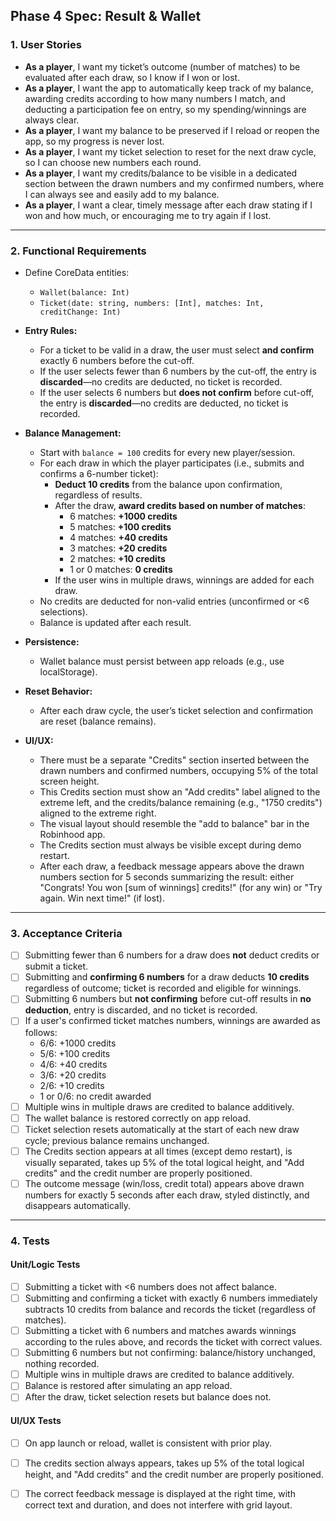 
## Phase 4 Spec: Result & Wallet

### 1. User Stories

- **As a player**, I want my ticket’s outcome (number of matches) to be evaluated after each draw, so I know if I won or lost.
- **As a player**, I want the app to automatically keep track of my balance, awarding credits according to how many numbers I match, and deducting a participation fee on entry, so my spending/winnings are always clear.
- **As a player**, I want my balance to be preserved if I reload or reopen the app, so my progress is never lost.
- **As a player**, I want my ticket selection to reset for the next draw cycle, so I can choose new numbers each round.
- **As a player**, I want my credits/balance to be visible in a dedicated section between the drawn numbers and my confirmed numbers, where I can always see and easily add to my balance.
- **As a player**, I want a clear, timely message after each draw stating if I won and how much, or encouraging me to try again if I lost.

---

### 2. Functional Requirements

- Define CoreData entities:
  - `Wallet(balance: Int)`
  - `Ticket(date: string, numbers: [Int], matches: Int, creditChange: Int)`

- **Entry Rules:**
  - For a ticket to be valid in a draw, the user must select **and confirm** exactly 6 numbers before the cut-off.  
  - If the user selects fewer than 6 numbers by the cut-off, the entry is **discarded**—no credits are deducted, no ticket is recorded.
  - If the user selects 6 numbers but **does not confirm** before cut-off, the entry is **discarded**—no credits are deducted, no ticket is recorded.
- **Balance Management:**
  - Start with `balance = 100` credits for every new player/session.
  - For each draw in which the player participates (i.e., submits and confirms a 6-number ticket):
    - **Deduct 10 credits** from the balance upon confirmation, regardless of results.
    - After the draw, **award credits based on number of matches**:
      - 6 matches: **+1000 credits**
      - 5 matches: **+100 credits**
      - 4 matches: **+40 credits**
      - 3 matches: **+20 credits**
      - 2 matches: **+10 credits**
      - 1 or 0 matches: **0 credits**
    - If the user wins in multiple draws, winnings are added for each draw.
  - No credits are deducted for non-valid entries (unconfirmed or <6 selections).
  - Balance is updated after each result.
- **Persistence:**
  - Wallet balance must persist between app reloads (e.g., use localStorage).
- **Reset Behavior:**
  - After each draw cycle, the user’s ticket selection and confirmation are reset (balance remains).
- **UI/UX:**
  - There must be a separate "Credits" section inserted between the drawn numbers and confirmed numbers, occupying 5% of the total screen height.
  - This Credits section must show an "Add credits" label aligned to the extreme left, and the credits/balance remaining (e.g., "1750 credits") aligned to the extreme right.
  - The visual layout should resemble the "add to balance" bar in the Robinhood app.
  - The Credits section must always be visible except during demo restart.
  - After each draw, a feedback message appears above the drawn numbers section for 5 seconds summarizing the result: either "Congrats! You won [sum of winnings] credits!" (for any win) or "Try again. Win next time!" (if lost).

---

### 3. Acceptance Criteria

- [ ] Submitting fewer than 6 numbers for a draw does **not** deduct credits or submit a ticket.
- [ ] Submitting and **confirming 6 numbers** for a draw deducts **10 credits** regardless of outcome; ticket is recorded and eligible for winnings.
- [ ] Submitting 6 numbers but **not confirming** before cut-off results in **no deduction**, entry is discarded, and no ticket is recorded.
- [ ] If a user's confirmed ticket matches numbers, winnings are awarded as follows:
    - 6/6: +1000 credits
    - 5/6: +100 credits
    - 4/6: +40 credits
    - 3/6: +20 credits
    - 2/6: +10 credits
    - 1 or 0/6: no credit awarded
- [ ] Multiple wins in multiple draws are credited to balance additively.
- [ ] The wallet balance is restored correctly on app reload.
- [ ] Ticket selection resets automatically at the start of each new draw cycle; previous balance remains unchanged.
- [ ] The Credits section appears at all times (except demo restart), is visually separated, takes up 5% of the total logical height, and "Add credits" and the credit number are properly positioned.
- [ ] The outcome message (win/loss, credit total) appears above drawn numbers for exactly 5 seconds after each draw, styled distinctly, and disappears automatically.

---

### 4. Tests

#### Unit/Logic Tests

- [ ] Submitting a ticket with <6 numbers does not affect balance.
- [ ] Submitting and confirming a ticket with exactly 6 numbers immediately subtracts 10 credits from balance and records the ticket (regardless of matches).
- [ ] Submitting a ticket with 6 numbers and matches awards winnings according to the rules above, and records the ticket with correct values.
- [ ] Submitting 6 numbers but not confirming: balance/history unchanged, nothing recorded.
- [ ] Multiple wins in multiple draws are credited to balance additively.
- [ ] Balance is restored after simulating an app reload.
- [ ] After the draw, ticket selection resets but balance does not.

#### UI/UX Tests

- [ ] On app launch or reload, wallet is consistent with prior play.
- [ ] The credits section always appears, takes up 5% of the total logical height, and "Add credits" and the credit number are properly positioned.
- [ ] The correct feedback message is displayed at the right time, with correct text and duration, and does not interfere with grid layout.

